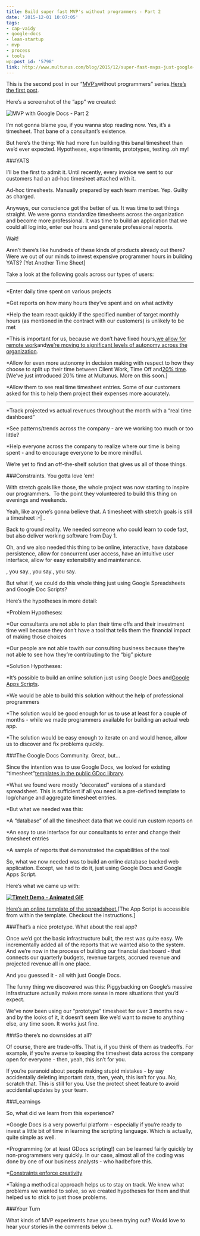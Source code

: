 ```yaml
---
title: Build super fast MVP's without programmers - Part 2
date: '2015-12-01 10:07:05'
tags:
- cap-vaidy
- google-docs
- lean-startup
- mvp
- process
- tools
wp:post_id: '5798'
link: http://www.multunus.com/blog/2015/12/super-fast-mvps-just-google-docs-part-2/
---
```


This is the second post in our “[MVP’s](https://en.wikipedia.org/wiki/Minimum_viable_product)without programmers” series.[Here’s the first post](http://www.multunus.com/blog/2015/11/super-fast-mvps-using-just-google-docs-part-1/).


Here’s a screenshot of the “app” we created:


![MVP with Google Docs - Part 2](https://s3.amazonaws.com/next.multunus.com/wp-content/uploads/2015/11/MVP-with-Google-Docs-Part-2.png)


I’m not gonna blame you, if you wanna stop reading now. Yes, it’s a timesheet. That bane of a consultant’s existence.


But here’s the thing: We had more fun building this banal timesheet than we’d ever expected. Hypotheses, experiments, prototypes, testing..oh my!


###YATS



I’ll be the first to admit it. Until recently, every invoice we sent to our customers had an ad-hoc timesheet attached with it.


Ad-hoc timesheets. Manually prepared by each team member. Yep. Guilty as charged.


Anyways, our conscience got the better of us. It was time to set things straight. We were gonna standardize timesheets across the organization and become more professional. It was time to build an application that we could all log into, enter our hours and generate professional reports.


Wait!


Aren’t there’s like hundreds of these kinds of products already out there? Were we out of our minds to invest expensive programmer hours in building YATS? [Yet Another Time Sheet]


Take a look at the following goals across our types of users:


****



*Enter daily time spent on various projects

    
*Get reports on how many hours they’ve spent and on what activity





*Help the team react quickly if the specified number of target monthly hours (as mentioned in the contract with our customers) is unlikely to be met

*This is important for us, because we don’t have fixed hours,[we allow for remote work](http://www.multunus.com/blog/2015/11/work-remotely-or-together-thats-wrong-question/)and[we’re moving to significant levels of autonomy across the organization](http://www.multunus.com/blog/2015/09/our-autonomous-salary-system-the-background-story-part-1/).

    
*Allow for even more autonomy in decision making with respect to how they choose to split up their time between Client Work, Time Off and[20% time](http://blog.codinghorror.com/today-is-goof-off-at-work-day/). [We’ve just introduced 20% time at Multunus. More on this soon.]





*Allow them to see real time timesheet entries. Some of our customers asked for this to help them project their expenses more accurately.


****



*Track projected vs actual revenues throughout the month with a “real time dashboard”

    
*See patterns/trends across the company - are we working too much or too little?

    
*Help everyone across the company to realize where our time is being spent - and to encourage everyone to be more mindful.


We’re yet to find an off-the-shelf solution that gives us all of those things.


###Constraints. You gotta love ’em!



With stretch goals like those, the whole project was now starting to inspire our programmers.  To the point they volunteered to build this thing on evenings and weekends.


Yeah, like anyone’s gonna believe that. A timesheet with stretch goals is still a timesheet :-| .


Back to ground reality. We needed someone who could learn to code fast, but also deliver working software from Day 1.


Oh, and we also needed this thing to be online, interactive, have database persistence, allow for concurrent user access, have an intuitive user interface, allow for easy extensibility and maintenance.


, you say., you say., you say.


But what if, we could do this whole thing just using Google Spreadsheets and Google Doc Scripts?


Here’s the hypotheses in more detail:


*Problem Hypotheses:


*Our consultants are not able to plan their time offs and their investment time well because they don’t have a tool that tells them the financial impact of making those choices

    
*Our people are not able towith our consulting business because they’re not able to see how they’re contributing to the “big” picture
    
*Solution Hypotheses:

*It’s possible to build an online solution just using Google Docs and[Google Apps Scripts](https://developers.google.com/apps-script/?hl=en).

    
*We would be able to build this solution without the help of professional programmers

    
*The solution would be good enough for us to use at least for a couple of months - while we made programmers available for building an actual web app.

    
*The solution would be easy enough to iterate on and would hence, allow us to discover and fix problems quickly.


###The Google Docs Community. Great, but...



Since the intention was to use Google Docs, we looked for existing “timesheet”[templates in the public GDoc library](https://drive.google.com/a/multunus.com/templates?q=timesheets&sort=rating&view=public).


*What we found were mostly “decorated” versions of a standard spreadsheet. This is sufficient if all you need is a pre-defined template to log/change and aggregate timesheet entries.

    
*But what we needed was this:

*A “database” of all the timesheet data that we could run custom reports on

    
*An easy to use interface for our consultants to enter and change their timesheet entries

    
*A sample of reports that demonstrated the capabilities of the tool


So, what we now needed was to build an online database backed web application. Except, we had to do it, just using Google Docs and Google Apps Script.


Here’s what we came up with:


**[![TimeIt Demo - Animated GIF](https://s3.amazonaws.com/next.multunus.com/wp-content/uploads/2015/11/timeit_optim.gif)](https://s3.amazonaws.com/next.multunus.com/wp-content/uploads/2015/11/timeit_optim.gif)**



[Here’s an online template of the spreadsheet.](https://docs.google.com/spreadsheets/d/1YgeKOYqwNarJJwVfAN52lRSC4dFY3JhNK5rJgh4LkyM/edit#gid=14693585&vpid=A1)[The App Script is accessible from within the template. Checkout the instructions.]


###That’s a nice prototype. What about the real app?



Once we’d got the basic infrastructure built, the rest was quite easy. We incrementally added all of the reports that we wanted also to the system. And we’re now in the process of building our financial dashboard - that connects our quarterly budgets, revenue targets, accrued revenue and projected revenue all in one place.


And you guessed it - all with just Google Docs.


The funny thing we discovered was this: Piggybacking on Google’s massive infrastructure actually makes more sense in more situations that you’d expect.


We’ve now been using our “prototype” timesheet for over 3 months now - and by the looks of it, it doesn’t seem like we’d want to move to anything else, any time soon. It works just fine.


###So there’s no downsides at all?



Of course, there are trade-offs. That is, if you think of them as tradeoffs. For example, if you’re averse to keeping the timesheet data across the company open for everyone - then, yeah, this isn’t for you.


If you’re paranoid about people making stupid mistakes - by say accidentally deleting important data, then, yeah, this isn’t for you. No, scratch that. This is still for you. Use the protect sheet feature to avoid accidental updates by your team.


###Learnings



So, what did we learn from this experience?


*Google Docs is a very powerful platform - especially if you’re ready to invest a little bit of time in learning the scripting language. Which is actually, quite simple as well.

    
*Programming (or at least GDocs scripting!) can be learned fairly quickly by non-programmers very quickly. In our case, almost all of the coding was done by one of our business analysts - who hadbefore this.

    
*[Constraints enforce creativity](http://scottberkun.com/2008/do-constraints-help-creative-thinking/)

    
*Taking a methodical approach helps us to stay on track. We knew what problems we wanted to solve, so we created hypotheses for them and that helped us to stick to just those problems.


###Your Turn



What kinds of MVP experiments have you been trying out? Would love to hear your stories in the comments below :).

